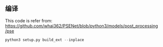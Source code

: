 ## 编译
This code is refer from:
https://github.com/whai362/PSENet/blob/python3/models/post_processing/pse
```py
python3 setup.py build_ext --inplace
```
